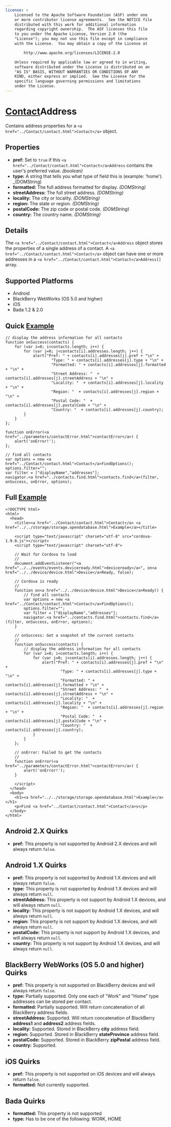 ```yaml
---
license: >
    Licensed to the Apache Software Foundation (ASF) under one
    or more contributor license agreements.  See the NOTICE file
    distributed with this work for additional information
    regarding copyright ownership.  The ASF licenses this file
    to you under the Apache License, Version 2.0 (the
    "License"); you may not use this file except in compliance
    with the License.  You may obtain a copy of the License at

        http://www.apache.org/licenses/LICENSE-2.0

    Unless required by applicable law or agreed to in writing,
    software distributed under the License is distributed on an
    "AS IS" BASIS, WITHOUT WARRANTIES OR CONDITIONS OF ANY
    KIND, either express or implied.  See the License for the
    specific language governing permissions and limitations
    under the License.
---
```


<a href="../Contact/contact.html">Contact</a>Address
==============

Contains address properties for a `<a href="../Contact/contact.html">Contact</a>` object.

Properties
----------
- __pref:__ Set to `true` if this `<a href="../Contact/contact.html">Contact</a>Address` contains the user's preferred value. _(boolean)_
- __type:__ A string that tells you what type of field this is (example: 'home'). _(DOMString)
- __formatted:__ The full address formatted for display. _(DOMString)_
- __streetAddress:__ The full street address. _(DOMString)_
- __locality:__ The city or locality. _(DOMString)_
- __region:__ The state or region. _(DOMString)_
- __postalCode:__ The zip code or postal code. _(DOMString)_
- __country:__ The country name. _(DOMString)_

Details
-------

The `<a href="../Contact/contact.html">Contact</a>Address` object stores the properties of a single address of a contact.  A `<a href="../Contact/contact.html">Contact</a>` object can have one or more addresses in a  `<a href="../Contact/contact.html">Contact</a>Address[]` array. 

Supported Platforms
-------------------

- Android
- BlackBerry WebWorks (OS 5.0 and higher)
- iOS
- Bada 1.2 & 2.0

Quick <a href="../../storage/storage.opendatabase.html">Example</a>
-------------

	// display the address information for all contacts
    function onSuccess(contacts) {
		for (var i=0; i<contacts.length; i++) {
			for (var j=0; j<contacts[i].addresses.length; j++) {
				alert("Pref: " + contacts[i].addresses[j].pref + "\n" +
						"Type: " + contacts[i].addresses[j].type + "\n" +
						"Formatted: " + contacts[i].addresses[j].formatted + "\n" + 
						"Street Address: "  + contacts[i].addresses[j].streetAddress + "\n" + 
						"Locality: "  + contacts[i].addresses[j].locality + "\n" + 
						"Region: "  + contacts[i].addresses[j].region + "\n" + 
						"Postal Code: "  + contacts[i].addresses[j].postalCode + "\n" + 
						"Country: "  + contacts[i].addresses[j].country);
			}
		}
    };

    function onError(<a href="../parameters/contactError.html">contactError</a>) {
        alert('onError!');
    };

    // find all contacts
    var options = new <a href="../Contact/contact.html">Contact</a>FindOptions();
	options.filter=""; 
	var filter = ["displayName","addresses"];
    navigator.<a href="../contacts.find.html">contacts.find</a>(filter, onSuccess, onError, options);

Full <a href="../../storage/storage.opendatabase.html">Example</a>
------------

    <!DOCTYPE html>
    <html>
      <head>
        <title><a href="../Contact/contact.html">Contact</a> <a href="../../storage/storage.opendatabase.html">Example</a></title>

        <script type="text/javascript" charset="utf-8" src="cordova-1.9.0.js"></script>
        <script type="text/javascript" charset="utf-8">

        // Wait for Cordova to load
        //
        document.addEventListener("<a href="../../events/events.deviceready.html">deviceready</a>", on<a href="../../device/device.html">Device</a>Ready, false);

        // Cordova is ready
        //
        function on<a href="../../device/device.html">Device</a>Ready() {
		    // find all contacts
		    var options = new <a href="../Contact/contact.html">Contact</a>FindOptions();
			options.filter=""; 
			var filter = ["displayName","addresses"];
		    navigator.<a href="../contacts.find.html">contacts.find</a>(filter, onSuccess, onError, options);
        }
    
        // onSuccess: Get a snapshot of the current contacts
        //
		function onSuccess(contacts) {
			// display the address information for all contacts
			for (var i=0; i<contacts.length; i++) {
				for (var j=0; j<contacts[i].addresses.length; j++) {
					alert("Pref: " + contacts[i].addresses[j].pref + "\n" +
							"Type: " + contacts[i].addresses[j].type + "\n" +
							"Formatted: " + contacts[i].addresses[j].formatted + "\n" + 
							"Street Address: "  + contacts[i].addresses[j].streetAddress + "\n" + 
							"Locality: "  + contacts[i].addresses[j].locality + "\n" + 
							"Region: "  + contacts[i].addresses[j].region + "\n" + 
							"Postal Code: "  + contacts[i].addresses[j].postalCode + "\n" + 
							"Country: "  + contacts[i].addresses[j].country);
				}
			}
		};
    
        // onError: Failed to get the contacts
        //
        function onError(<a href="../parameters/contactError.html">contactError</a>) {
            alert('onError!');
        }

        </script>
      </head>
      <body>
        <h1><a href="../../storage/storage.opendatabase.html">Example</a></h1>
        <p>Find <a href="../Contact/contact.html">Contact</a>s</p>
      </body>
    </html>

Android 2.X Quirks
------------------

- __pref:__ This property is not supported by Android 2.X devices and will always return `false`.

Android 1.X Quirks
------------------

- __pref:__ This property is not supported by Android 1.X devices and will always return `false`.
- __type:__ This property is not supported by Android 1.X devices and will always return `null`.
- __streetAddress:__ This property is not support by Android 1.X devices, and will always return `null`.
- __locality:__ This property is not support by Android 1.X devices, and will always return `null`.
- __region:__ This property is not support by Android 1.X devices, and will always return `null`.
- __postalCode:__ This property is not support by Android 1.X devices, and will always return `null`.
- __country:__ This property is not support by Android 1.X devices, and will always return `null`.

BlackBerry WebWorks (OS 5.0 and higher) Quirks
--------------------------------------------
- __pref:__ This property is not supported on BlackBerry devices and will always return `false`.
- __type:__ Partially supported.  Only one each of "Work" and "Home" type addresses can be stored per contact. 
- __formatted:__ Partially supported.  Will return concatenation of all BlackBerry address fields.
- __streetAddress:__ Supported.  Will return concatenation of BlackBerry __address1__ and __address2__ address fields. 
- __locality:__ Supported.  Stored in BlackBerry __city__ address field.
- __region:__ Supported.  Stored in BlackBerry __stateProvince__ address field.
- __postalCode:__ Supported.  Stored in BlackBerry __zipPostal__ address field.
- __country:__ Supported.

iOS Quirks
----------
- __pref:__ This property is not supported on iOS devices and will always return `false`.
- __formatted:__ Not currently supported.

Bada Quirks
-----------
- __formatted:__ This property is not supported
- __type:__ Has to be one of the following: WORK, HOME
